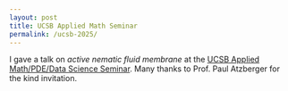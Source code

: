 ```yaml
---
layout: post
title: UCSB Applied Math Seminar
permalink: /ucsb-2025/
---
```

I gave a talk on *active nematic fluid membrane* at the [UCSB Applied Math/PDE/Data Science Seminar](https://sites.google.com/site/ucsbpdeappliedmathseminar/). 
Many thanks to Prof. Paul Atzberger for the kind invitation.


